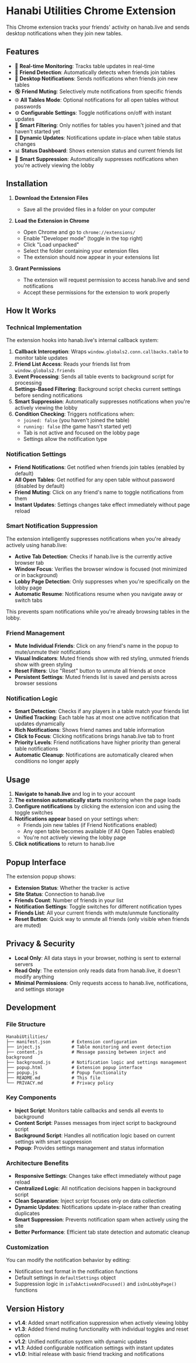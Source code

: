 # Hanabi Utilities Chrome Extension

This Chrome extension tracks your friends' activity on hanab.live and sends desktop notifications when they join new tables.

## Features

- 🎴 **Real-time Monitoring**: Tracks table updates in real-time
- 👥 **Friend Detection**: Automatically detects when friends join tables
- 🔔 **Desktop Notifications**: Sends notifications when friends join new tables
- 🔇 **Friend Muting**: Selectively mute notifications from specific friends
- 🌐 **All Tables Mode**: Optional notifications for all open tables without passwords
- ⚙️ **Configurable Settings**: Toggle notifications on/off with instant updates
- 🎯 **Smart Filtering**: Only notifies for tables you haven't joined and that haven't started yet
- 🔄 **Dynamic Updates**: Notifications update in-place when table status changes
- 📊 **Status Dashboard**: Shows extension status and current friends list
- 🤫 **Smart Suppression**: Automatically suppresses notifications when you're actively viewing the lobby

## Installation

1. **Download the Extension Files**

   - Save all the provided files in a folder on your computer

2. **Load the Extension in Chrome**

   - Open Chrome and go to `chrome://extensions/`
   - Enable "Developer mode" (toggle in the top right)
   - Click "Load unpacked"
   - Select the folder containing your extension files
   - The extension should now appear in your extensions list

3. **Grant Permissions**
   - The extension will request permission to access hanab.live and send notifications
   - Accept these permissions for the extension to work properly

## How It Works

### Technical Implementation

The extension hooks into hanab.live's internal callback system:

1. **Callback Interception**: Wraps `window.globals2.conn.callbacks.table` to monitor table updates
2. **Friend List Access**: Reads your friends list from `window.globals2.friends`
3. **Event Processing**: Sends all table events to background script for processing
4. **Settings-Based Filtering**: Background script checks current settings before sending notifications
5. **Smart Suppression**: Automatically suppresses notifications when you're actively viewing the lobby
6. **Condition Checking**: Triggers notifications when:
   - `joined: false` (you haven't joined the table)
   - `running: false` (the game hasn't started yet)
   - Tab is not active and focused on the lobby page
   - Settings allow the notification type

### Notification Settings

- **Friend Notifications**: Get notified when friends join tables (enabled by default)
- **All Open Tables**: Get notified for any open table without password (disabled by default)
- **Friend Muting**: Click on any friend's name to toggle notifications from them
- **Instant Updates**: Settings changes take effect immediately without page reload

### Smart Notification Suppression

The extension intelligently suppresses notifications when you're already actively using hanab.live:

- **Active Tab Detection**: Checks if hanab.live is the currently active browser tab
- **Window Focus**: Verifies the browser window is focused (not minimized or in background)
- **Lobby Page Detection**: Only suppresses when you're specifically on the lobby page
- **Automatic Resume**: Notifications resume when you navigate away or switch tabs

This prevents spam notifications while you're already browsing tables in the lobby.

### Friend Management

- **Mute Individual Friends**: Click on any friend's name in the popup to mute/unmute their notifications
- **Visual Indicators**: Muted friends show with red styling, unmuted friends show with green styling
- **Reset Filters**: Use "Reset" button to unmute all friends at once
- **Persistent Settings**: Muted friends list is saved and persists across browser sessions

### Notification Logic

- **Smart Detection**: Checks if any players in a table match your friends list
- **Unified Tracking**: Each table has at most one active notification that updates dynamically
- **Rich Notifications**: Shows friend names and table information
- **Click to Focus**: Clicking notifications brings hanab.live tab to front
- **Priority Levels**: Friend notifications have higher priority than general table notifications
- **Automatic Cleanup**: Notifications are automatically cleared when conditions no longer apply

## Usage

1. **Navigate to hanab.live** and log in to your account
2. **The extension automatically starts** monitoring when the page loads
3. **Configure notifications** by clicking the extension icon and using the toggle switches
4. **Notifications appear** based on your settings when:
   - Friends join new tables (if Friend Notifications enabled)
   - Any open table becomes available (if All Open Tables enabled)
   - You're not actively viewing the lobby page
5. **Click notifications** to return to hanab.live

## Popup Interface

The extension popup shows:

- **Extension Status**: Whether the tracker is active
- **Site Status**: Connection to hanab.live
- **Friends Count**: Number of friends in your list
- **Notification Settings**: Toggle switches for different notification types
- **Friends List**: All your current friends with mute/unmute functionality
- **Reset Button**: Quick way to unmute all friends (only visible when friends are muted)

## Privacy & Security

- **Local Only**: All data stays in your browser, nothing is sent to external servers
- **Read Only**: The extension only reads data from hanab.live, it doesn't modify anything
- **Minimal Permissions**: Only requests access to hanab.live, notifications, and settings storage

## Development

### File Structure

```
HanabiUtilities/
├── manifest.json        # Extension configuration
├── inject.js            # Table monitoring and event detection
├── content.js           # Message passing between inject and background
├── background.js        # Notification logic and settings management
├── popup.html           # Extension popup interface
├── popup.js             # Popup functionality
├── README.md            # This file
└── PRIVACY.md           # Privacy policy
```

### Key Components

- **Inject Script**: Monitors table callbacks and sends all events to background
- **Content Script**: Passes messages from inject script to background script
- **Background Script**: Handles all notification logic based on current settings with smart suppression
- **Popup**: Provides settings management and status information

### Architecture Benefits

- **Responsive Settings**: Changes take effect immediately without page reload
- **Centralized Logic**: All notification decisions happen in background script
- **Clean Separation**: Inject script focuses only on data collection
- **Dynamic Updates**: Notifications update in-place rather than creating duplicates
- **Smart Suppression**: Prevents notification spam when actively using the site
- **Better Performance**: Efficient tab state detection and automatic cleanup

### Customization

You can modify the notification behavior by editing:

- Notification text format in the notification functions
- Default settings in `defaultSettings` object
- Suppression logic in `isTabActiveAndFocused()` and `isOnLobbyPage()` functions

## Version History

- **v1.4**: Added smart notification suppression when actively viewing lobby
- **v1.3**: Added friend muting functionality with individual toggles and reset option
- **v1.2**: Unified notification system with dynamic updates
- **v1.1**: Added configurable notification settings with instant updates
- **v1.0**: Initial release with basic friend tracking and notifications
